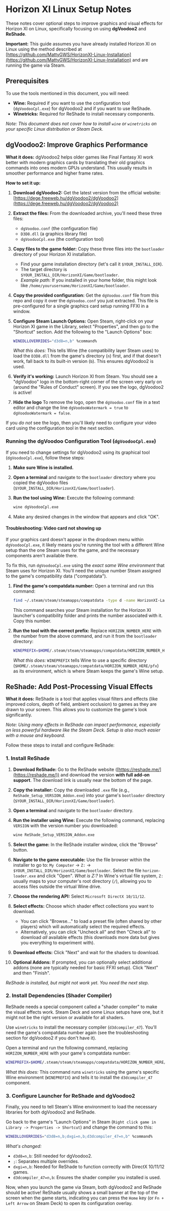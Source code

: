 # Horizon XI Linux Setup Notes

These notes cover optional steps to improve graphics and visual effects for Horizon XI on Linux, specifically focusing on using **dgVoodoo2** and **ReShade**.

**Important:** This guide assumes you have already installed Horizon XI on Linux using the method described at [https://github.com/MattyGWS/HorizonXI-Linux-Installation](https://github.com/MattyGWS/HorizonXI-Linux-Installation) and are running the game via Steam.

## Prerequisites

To use the tools mentioned in this document, you will need:

* **Wine:** Required if you want to use the configuration tool (`dgVoodooCpl.exe`) for dgVoodoo2 and if you want to use ReShade.
* **Winetricks:** Required for ReShade to install necessary components.

*Note: This document does not cover how to install `wine` or `winetricks` on your specific Linux distribution or Steam Deck.*

## dgVoodoo2: Improve Graphics Performance

**What it does:** dgVoodoo2 helps older games like Final Fantasy XI work better with modern graphics cards by translating their old graphics commands into ones modern GPUs understand. This usually results in smoother performance and higher frame rates.

**How to set it up:**

1. **Download dgVoodoo2:** Get the latest version from the official website: [https://dege.freeweb.hu/dgVoodoo2/dgVoodoo2](https://dege.freeweb.hu/dgVoodoo2/dgVoodoo2)
2. **Extract the files:** From the downloaded archive, you'll need these three files:
    * `dgVoodoo.conf` (the configuration file)
    * `D3D8.dll` (a graphics library file)
    * `dgVoodooCpl.exe` (the configuration tool)
3. **Copy files to the game folder:** Copy these three files into the `bootloader` directory of your Horizon XI installation.
    * Find your game installation directory (let's call it `$YOUR_INSTALL_DIR`).
    * The target directory is `$YOUR_INSTALL_DIR/HorizonXI/Game/bootloader`.
    * *Example path:* If you installed in your home folder, this might look like `/home/yourusername/HorizonXI/Game/bootloader`.
4. **Copy the provided configuration:** Get the `dgVoodoo.conf` file from this repo and copy it over the `dgVoodoo.conf` you just extracted. This file is pre-configured for a single graphics card setup running FFXI in a window.
5. **Configure Steam Launch Options:** Open Steam, right-click on your Horizon XI game in the Library, select "Properties", and then go to the "Shortcut" section. Add the following to the "Launch Options" box:

    ```sh
    WINEDLLOVERRIDES="d3d8=n,b" %command%
    ```

    *What this does:* This tells Wine (the compatibility layer Steam uses) to load the `D3D8.dll` from the game's directory (`n`) first, and if that doesn't work, fall back to its built-in version (`b`). This ensures dgVoodoo2 is used.

6. **Verify it's working:** Launch Horizon XI from Steam. You should see a "dgVoodoo" logo in the bottom-right corner of the screen very early on (around the "Rules of Conduct" screen). If you see the logo, dgVoodoo2 is active!
7. **Hide the logo** To remove the logo, open the `dgVoodoo.conf` file in a text editor and change the line `dgVoodooWatermark = true` to `dgVoodooWatermark = false`.

If you *do not* see the logo, then you'll likely need to configure your video card using the configuration tool in the next section.

### Running the dgVoodoo Configuration Tool (`dgVoodooCpl.exe`)

If you need to change settings for dgVoodoo2 using its graphical tool (`dgVoodooCpl.exe`), follow these steps:

1. **Make sure Wine is installed.**
2. **Open a terminal** and navigate to the `bootloader` directory where you copied the dgVoodoo files (`$YOUR_INSTALL_DIR/HorizonXI/Game/bootloader`).
3. **Run the tool using Wine:** Execute the following command:

    ```sh
    wine dgVoodooCpl.exe
    ```

4. Make any desired changes in the window that appears and click "OK".

#### Troubleshooting: Video card not showing up

If your graphics card doesn't appear in the dropdown menu within `dgVoodooCpl.exe`, it likely means you're running the tool with a different Wine setup than the one Steam uses for the game, and the necessary components aren't available there.

To fix this, run `dgVoodooCpl.exe` using the *exact same Wine environment* that Steam uses for Horizon XI. You'll need the unique number Steam assigned to the game's compatibility data ("compatdata").

1. **Find the game's compatdata number:** Open a terminal and run this command:

    ```sh
    find ~/.steam/steam/steamapps/compatdata -type d -name HorizonXI-Launcher | grep -oP '/compatdata/\K\d+(?=/pfx/)'
    ```

    This command searches your Steam installation for the Horizon XI launcher's compatibility folder and prints the number associated with it. Copy this number.
2. **Run the tool with the correct prefix:** Replace `HORIZON_NUMBER_HERE` with the number from the above command, and run it from the `bootloader` directory:

    ```sh
    WINEPREFIX=$HOME/.steam/steam/steamapps/compatdata/HORIZON_NUMBER_HERE/pfx wine dgVoodooCpl.exe
    ```

    *What this does:* `WINEPREFIX` tells Wine to use a specific directory (`$HOME/.steam/steam/steamapps/compatdata/HORIZON_NUMBER_HERE/pfx`) as its environment, which is where Steam keeps the game's Wine setup.

## ReShade: Add Post-Processing Visual Effects

**What it does:** ReShade is a tool that applies visual filters and effects (like improved colors, depth of field, ambient occlusion) to games as they are drawn to your screen. This allows you to customize the game's look significantly.

*Note: Using many effects in ReShade can impact performance, especially on less powerful hardware like the Steam Deck. Setup is also much easier with a mouse and keyboard.*

Follow these steps to install and configure ReShade:

### 1. Install ReShade

1. **Download ReShade:** Go to the ReShade website ([https://reshade.me/](https://reshade.me/)) and download the version **with full add-on support**. The download link is usually near the bottom of the page.
2. **Copy the installer:** Copy the downloaded `.exe` file (e.g., `ReShade_Setup_VERSION_Addon.exe`) into your game's `bootloader` directory (`$YOUR_INSTALL_DIR/HorizonXI/Game/bootloader`).
3. **Open a terminal** and navigate to the `bootloader` directory.
4. **Run the installer using Wine:** Execute the following command, replacing `VERSION` with the version number you downloaded:

    ```sh
    wine ReShade_Setup_VERSION_Addon.exe
    ```

5. **Select the game:** In the ReShade installer window, click the "Browse" button.
6. **Navigate to the game executable:** Use the file browser within the installer to go to: `My Computer` -> `Z:` -> `$YOUR_INSTALL_DIR/HorizonXI/Game/bootloader`. Select the file `horizon-loader.exe` and click "Open".
    *What is Z:?* In Wine's virtual file system, `Z:` usually maps to your computer's root directory (`/`), allowing you to access files outside the virtual Wine drive.
7. **Choose the rendering API:** Select `Microsoft DirectX 10/11/12`.
8. **Select effects:** Choose which shader effect collections you want to download.
    * You can click "Browse..." to load a preset file (often shared by other players) which will automatically select the required effects.
    * Alternatively, you can click "Uncheck all" and then "Check all" to download *all* available effects (this downloads more data but gives you everything to experiment with).
9. **Download effects:** Click "Next" and wait for the shaders to download.
10. **Optional Addons:** If prompted, you can optionally select additional addons (none are typically needed for basic FFXI setup). Click "Next" and then "Finish".

*ReShade is installed, but might not work yet. You need the next step.*

### 2. Install Dependencies (Shader Compiler)

ReShade needs a special component called a "shader compiler" to make the visual effects work. Steam Deck and some Linux setups have one, but it might not be the right version or available for all shaders.

Use `winetricks` to install the necessary compiler (`d3dcompiler_47`). You'll need the game's compatdata number again (see the troubleshooting section for dgVoodoo2 if you don't have it).

Open a terminal and run the following command, replacing `HORIZON_NUMBER_HERE` with your game's compatdata number:

```sh
WINEPREFIX=$HOME/.steam/steam/steamapps/compatdata/HORIZON_NUMBER_HERE/pfx winetricks d3dcompiler_47
```

*What this does:* This command runs `winetricks` using the game's specific Wine environment (`WINEPREFIX`) and tells it to install the `d3dcompiler_47` component.

### 3. Configure Launcher for ReShade and dgVoodoo2

Finally, you need to tell Steam's Wine environment to load the necessary libraries for both dgVoodoo2 and ReShade.

Go back to the game's "Launch Options" in Steam (`Right click game in Library -> Properties -> Shortcut`) and change the command to this:

```sh
WINEDLLOVERRIDES="d3d8=n,b;dxgi=n,b;d3dcompiler_47=n,b" %command%
```

*What's changed:*

* `d3d8=n,b`: Still needed for dgVoodoo2.
* `;`: Separates multiple overrides.
* `dxgi=n,b`: Needed for ReShade to function correctly with DirectX 10/11/12 games.
* `d3dcompiler_47=n,b`: Ensures the shader compiler you installed is used.

Now, when you launch the game via Steam, both dgVoodoo2 and ReShade should be active! ReShade usually shows a small banner at the top of the screen when the game starts, indicating you can press the `Home` key (or `Fn + Left Arrow` on Steam Deck) to open its configuration overlay.
